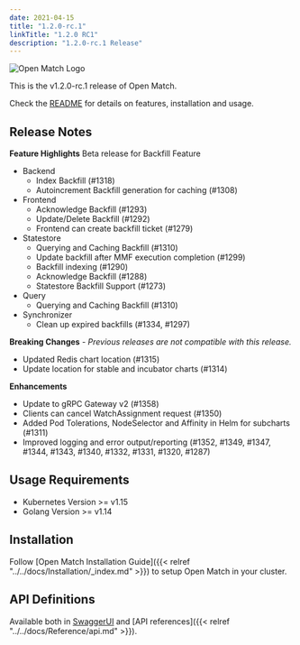 ```yaml
---
date: 2021-04-15
title: "1.2.0-rc.1"
linkTitle: "1.2.0 RC1"
description: "1.2.0-rc.1 Release"
---
```


![Open Match Logo](../../../../../images/logo-with-name.png)

This is the v1.2.0-rc.1 release of Open Match.

Check the [README](https://github.com/googleforgames/open-match/tree/release-1.2) for details on features, installation and usage.

## Release Notes

**Feature Highlights**
Beta release for Backfill Feature
* Backend
  * Index Backfill (#1318)
  * Autoincrement Backfill generation for caching (#1308)
* Frontend 
  * Acknowledge Backfill (#1293)
  * Update/Delete Backfill (#1292)
  * Frontend can create backfill ticket (#1279)
* Statestore
  * Querying and Caching Backfill (#1310)
  * Update backfill after MMF execution completion (#1299)
  * Backfill indexing (#1290)
  * Acknowledge Backfill (#1288)
  * Statestore Backfill Support (#1273)
* Query
  * Querying and Caching Backfill (#1310)
* Synchronizer
  * Clean up expired backfills (#1334, #1297)

**Breaking Changes** - _Previous releases are not compatible with this release._

* Updated Redis chart location (#1315)
* Update location for stable and incubator charts (#1314)

**Enhancements**

* Update to gRPC Gateway v2 (#1358)
* Clients can cancel WatchAssignment request (#1350)
* Added Pod Tolerations, NodeSelector and Affinity in Helm for subcharts (#1311)
* Improved logging and error output/reporting (#1352, #1349, #1347, #1344, #1343, #1340, #1332, #1331, #1320, #1287) 

## Usage Requirements

* Kubernetes Version >= v1.15
* Golang Version >= v1.14

## Installation

Follow [Open Match Installation Guide]({{< relref "../../docs/Installation/_index.md" >}}) to setup Open Match in your cluster.

## API Definitions

Available both in [SwaggerUI](https://open-match.dev/site/swaggerui/index.html) and [API references]({{< relref "../../docs/Reference/api.md" >}}).

